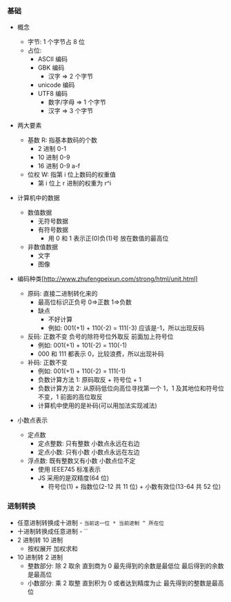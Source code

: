 ### 基础

- 概念

  - 字节: 1 个字节占 8 位
  - 占位:
    - ASCII 编码
    - GBK 编码
      - 汉字 => 2 个字节
    - unicode 编码
    - UTF8 编码
      - 数字/字母 => 1 个字节
      - 汉字 => 3 个字节

- 两大要素
  - 基数 R: 指基本数码的个数
    - 2 进制 0-1
    - 10 进制 0-9
    - 16 进制 0-9 a-f
  - 位权 W: 指第 i 位上数码的权重值
    - 第 i 位上 r 进制的权重为 r^i
- 计算机中的数据

  - 数值数据
    - 无符号数据
    - 有符号数据
      - 用 0 和 1 表示正(0)负(1)号 放在数值的最高位
  - 非数值数据
    - 文字
    - 图像

- 编码种类[http://www.zhufengpeixun.com/strong/html/unit.html]
  - 原码: 直接二进制转化来的
    - 最高位标识正负号 0=>正数 1=>负数
    - 缺点
      - 不好计算
      - 例如: 001(+1) + 110(-2) = 111(-3) 应该是-1，所以出现反码
  - 反码: 正数不变 负号的除符号位外取反 前面加上符号位
    - 例如: 001(+1) + 101(-2) = 110(-1)
    - 000 和 111 都表示 0，比较浪费，所以出现补码
  - 补码: 正数不变
    - 例如: 001(+1) + 110(-2) = 111(-1)
    - 负数计算方法 1: 原码取反 + 符号位 + 1
    - 负数计算方法 2: 从原码低位向高位寻找第一个 1，1 及其地位和符号位不变，1 前面的高位取反
    - 计算机中使用的是补码(可以用加法实现减法)
- 小数点表示
  - 定点数
    - 定点整数: 只有整数 小数点永远在右边
    - 定点小数: 只有小数 小数点永远在左边
  - 浮点数: 既有整数又有小数 小数点位不定
    <!-- - 通常分成阶码和尾数来表示
    - 小数点由阶码规定
    - 浮点数 = 尾数*基数^阶码 -->
    - 使用 IEEE745 标准表示
    - JS 采用的是双精度(64 位)
      - 符号位(1) + 指数位(2-12 共 11 位) + 小数有效位(13-64 共 52 位)

### 进制转换

- 任意进制转换成十进制 - `当前这一位 * 当前进制 ^ 所在位`
- 十进制转换成任意进制 - ``
- 2 进制转 10 进制
  - 按权展开 加权求和
- 10 进制转 2 进制
  - 整数部分: 除 2 取余 直到商为 0 最先得到的余数是最低位 最后得到的余数是最高位
  - 小数部分: 乘 2 取整 直到积为 0 或者达到精度为止 最先得到的整数是最高位
